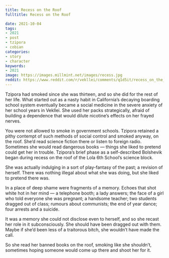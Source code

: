 ```yaml
---
title: Recess on the Roof
fulltitle: Recess on the Roof

date: 2021-10-04
tags:
- 2021
- post
- tzipora
- cobian
categories:
- story
- character
keywords:
- 2021
image: https://images.millmint.net/images/recess.jpg
reddit: https://www.reddit.com/r/vekllei/comments/q1d5it/recess_on_the_roof/
---
```


Tzipora had smoked since she was thirteen, and so she did for the rest of her life. What started out as a nasty habit in California’s decaying boarding school system eventually became a social medicine in the severe anxiety of her school years in Vekllei. She used her packs strategically, afraid of building a dependence that would dilute nicotine’s effects on her frayed nerves.

You were not allowed to smoke in government schools. Tzipora retained a pithy contempt of such methods of social control and smoked anyway, on the roof. She’d read science fiction there or listen to foreign radio. Sometimes she would read dangerous books — things she liked to pretend could get her in trouble. Tzipora’s brief phase as a self-described Bolshevik began during recess on the roof of the Lola 6th School’s science block.

She was actually indulging in a sort of play-fantasy of the past; a revision of herself. There was nothing illegal about what she was doing, but she liked to pretend there was.

In a place of deep shame were fragments of a memory. Echoes that shot white hot in her mind — a telephone booth; a lady answers; the face of a girl who told everyone she was pregnant; a handsome teacher; two students dragged out of class; rumours about communists; the end of year dance; four arrests and a suicide.

It was a memory she could not disclose even to herself, and so she recast her role in it subconsciously. She should have been dragged out with them. Maybe if she’d been less of a traitorous bitch, she wouldn’t have made the call.

So she read her banned books on the roof, smoking like she shouldn’t, sometimes hoping someone would come up there and shoot her for it.
